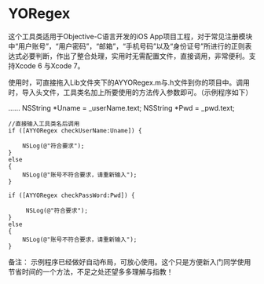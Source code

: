 # YORegex
这个工具类适用于Objective-C语言开发的iOS App项目工程，对于常见注册模块中“用户账号”，“用户密码”，“邮箱”，“手机号码”以及“身份证号”所进行的正则表达式必要判断，作出了整合处理，实用时无需配置文件，直接调用，非常便利。支持Xcode 6 与Xcode 7。

使用时，可直接拖入Lib文件夹下的AYYORegex.m与.h文件到你的项目中。调用时，导入头文件，工具类名加上所要使用的方法传入参数即可。（示例程序如下）

......
NSString *Uname = _userName.text;
    NSString *Pwd = _pwd.text;
    
    //直接输入工具类名后调用
    if ([AYYORegex checkUserName:Uname]) {
        
        NSLog(@"符合要求");
    }
    else
    {
        NSLog(@"账号不符合要求，请重新输入");
    }
    
    if ([AYYORegex checkPassWord:Pwd]) {
        
         NSLog(@"符合要求");
    }
    else
    {
        NSLog(@"账号不符合要求，请重新输入");
    }


备注：
示例程序已经做好自动布局，可放心使用。这个只是方便新入门同学使用节省时间的一个方法，不足之处还望多多理解与指教！
